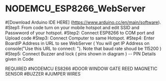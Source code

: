 # NODEMCU_ESP8266_WebServer

#[Download Arduino IDE HERE] (https://www.arduino.cc/en/main/software).
#Step1: From code turn on your mobile hotspot and edit SSID and Passwword of your hotspot.
#Step2: Connect ESP8266 to COM port and Upload code
#Step3: Connect Computer to same Hotspot.
#Step4: Enter BoardIP Address in URL to see WebServer ( You will get IP Address on console("Use this URL to connect: "). Note that baud rate shoud be 115200 )
#Step5: Connect Buzzer and lock ( pins shown in diagram ) -- PIN Details given in Code

REQUIRED
#NODEMCU ES8266
#DOOR WINDOW GATE REED MAGNETIC SENSOR
#BUZZER
#JUMPER WIRES
